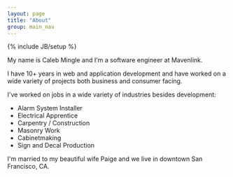 ```yaml
---
layout: page
title: "About"
group: main_nav
---
```

{% include JB/setup %}

My name is Caleb Mingle and I'm a software engineer at Mavenlink.

I have 10+ years in web and application development and have worked on a wide variety of projects both business and consumer facing.

I've worked on jobs in a wide variety of industries besides development:

+ Alarm System Installer
+ Electrical Apprentice
+ Carpentry / Construction
+ Masonry Work
+ Cabinetmaking
+ Sign and Decal Production

I'm married to my beautiful wife Paige and we live in downtown San Francisco, CA.